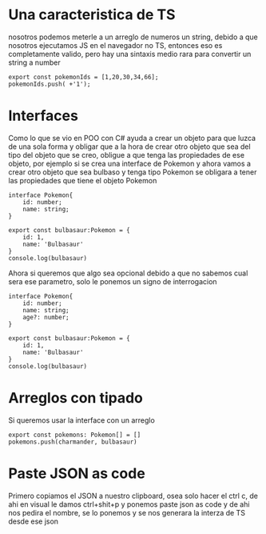 # Una caracteristica de TS
nosotros podemos meterle a un arreglo de numeros un string, debido a que nosotros ejecutamos JS en el navegador no TS, entonces eso es completamente valido, pero hay una sintaxis medio rara para convertir un string a number 
```
export const pokemonIds = [1,20,30,34,66];
pokemonIds.push( +'1');
```

# Interfaces
Como lo que se vio en POO con C# ayuda a crear un objeto para que luzca de una sola forma y obligar que a la hora de crear otro objeto que sea del tipo del objeto que se creo, obligue a que tenga las propiedades de ese objeto, por ejemplo si se crea una interface de Pokemon y ahora vamos a crear otro objeto que sea bulbaso y tenga tipo Pokemon se obligara a tener las propiedades que tiene el objeto Pokemon

```
interface Pokemon{
    id: number;
    name: string;
}

export const bulbasaur:Pokemon = {
    id: 1,
    name: 'Bulbasaur'
}
console.log(bulbasaur)

```
Ahora si queremos que algo sea opcional debido a que no sabemos cual sera ese parametro, solo le ponemos un signo de interrogacion
```
interface Pokemon{
    id: number;
    name: string;
    age?: number;
}

export const bulbasaur:Pokemon = {
    id: 1,
    name: 'Bulbasaur'
}
console.log(bulbasaur)

```

# Arreglos con tipado
Si queremos usar la interface con un arreglo
```
export const pokemons: Pokemon[] = []
pokemons.push(charmander, bulbasaur)

```

# Paste JSON as code
Primero copiamos el JSON a nuestro clipboard, osea solo hacer el ctrl c, de ahi en visual le damos ctrl+shit+p y ponemos paste
json as code y de ahi nos pedira el nombre, se lo ponemos y se nos generara la interza de TS desde ese json